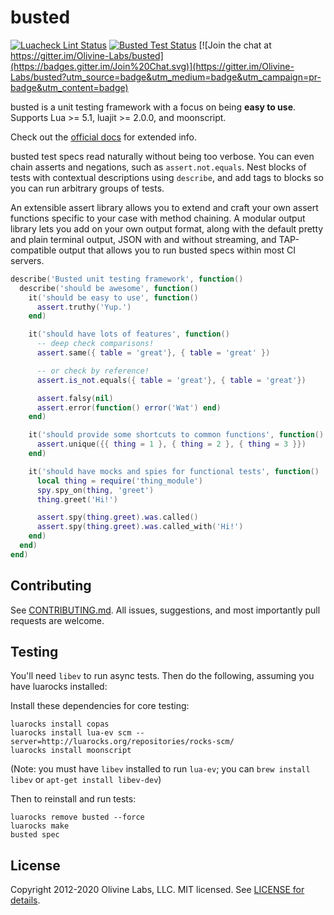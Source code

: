 busted
======

[![Luacheck Lint Status](https://img.shields.io/github/workflow/status/Olivine-Labs/busted/Luacheck?label=Luacheck&logo=Lua)](https://github.com/Olivine-Labs/busted/actions?workflow=Luacheck)
[![Busted Test Status](https://img.shields.io/github/workflow/status/Olivine-Labs/busted/Busted?label=Linux%20Build&logo=Github)](https://github.com/Olivine-Labs/busted/actions?workflow=Busted)
[![Join the chat at https://gitter.im/Olivine-Labs/busted](https://badges.gitter.im/Join%20Chat.svg)](https://gitter.im/Olivine-Labs/busted?utm_source=badge&utm_medium=badge&utm_campaign=pr-badge&utm_content=badge)



busted is a unit testing framework with a focus on being **easy to
use**. Supports Lua >= 5.1, luajit >= 2.0.0, and moonscript.

Check out the [official docs](http://olivinelabs.com/busted) for
extended info.

busted test specs read naturally without being too verbose. You can even
chain asserts and negations, such as `assert.not.equals`. Nest blocks of
tests with contextual descriptions using `describe`, and add tags to
blocks so you can run arbitrary groups of tests.

An extensible assert library allows you to extend and craft your own
assert functions specific to your case with method chaining. A modular
output library lets you add on your own output format, along with the
default pretty and plain terminal output, JSON with and without
streaming, and TAP-compatible output that allows you to run busted specs
within most CI servers.

```lua
describe('Busted unit testing framework', function()
  describe('should be awesome', function()
    it('should be easy to use', function()
      assert.truthy('Yup.')
    end)

    it('should have lots of features', function()
      -- deep check comparisons!
      assert.same({ table = 'great'}, { table = 'great' })

      -- or check by reference!
      assert.is_not.equals({ table = 'great'}, { table = 'great'})

      assert.falsy(nil)
      assert.error(function() error('Wat') end)
    end)

    it('should provide some shortcuts to common functions', function()
      assert.unique({{ thing = 1 }, { thing = 2 }, { thing = 3 }})
    end)

    it('should have mocks and spies for functional tests', function()
      local thing = require('thing_module')
      spy.spy_on(thing, 'greet')
      thing.greet('Hi!')

      assert.spy(thing.greet).was.called()
      assert.spy(thing.greet).was.called_with('Hi!')
    end)
  end)
end)
```

Contributing
------------

See [CONTRIBUTING.md](https://github.com/Olivine-Labs/busted/blob/master/CONTRIBUTING.md).
All issues, suggestions, and most importantly pull requests are welcome.

Testing
-------

You'll need `libev` to run async tests. Then do the following, assuming you
have luarocks installed:

Install these dependencies for core testing:

```
luarocks install copas
luarocks install lua-ev scm --server=http://luarocks.org/repositories/rocks-scm/
luarocks install moonscript
```

(Note: you must have `libev` installed to run `lua-ev`; you can `brew install libev` or `apt-get install libev-dev`)

Then to reinstall and run tests:

```
luarocks remove busted --force
luarocks make
busted spec
```

License
-------

Copyright 2012-2020 Olivine Labs, LLC.
MIT licensed. See [LICENSE for details](https://github.com/Olivine-Labs/busted/blob/master/LICENSE).
